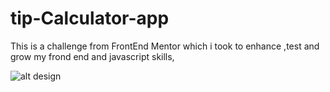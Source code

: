 # tip-Calculator-app

This is a challenge from FrontEnd Mentor which i took to enhance ,test and grow my frond end and javascript skills,

![alt design](https://github.com/0Kwanele0/tip-Calculator/design/desktop.jpg?raw=true)
